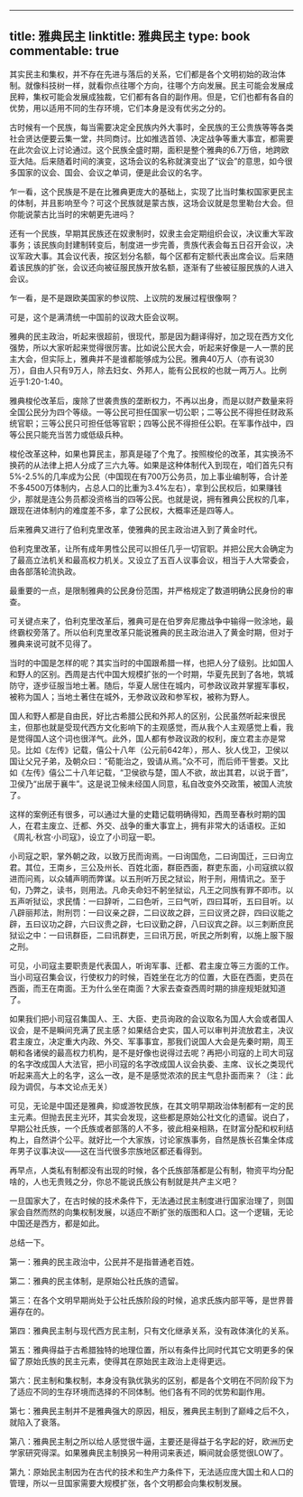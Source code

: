 
---
title: 雅典民主
linktitle: 雅典民主
type: book
commentable: true
---

其实民主和集权，并不存在先进与落后的关系，它们都是各个文明初始的政治体制。就像科技树一样，就看你点往哪个方向，往哪个方向发展。民主可能会发展成民粹，集权可能会发展成独裁，它们都有各自的副作用。但是，它们也都有各自的优势，用以适用不同的生存环境，它们本身是没有优劣之分的。

古时候有一个民族，每当需要决定全民族内外大事时，全民族的王公贵族等等各类社会贤达便要云集一堂，共同商讨。比如推选首领、决定战争等重大事宜，都需要在此次会议上讨论通过。这个民族全盛时期，面积是整个雅典的6.7万倍，地跨欧亚大陆。后来随着时间的演变，这场会议的名称就演变出了“议会”的意思，如今很多国家的议会、国会、会议之单词，便是此会议的名字。

乍一看，这个民族是不是在比雅典更庞大的基础上，实现了比当时集权国家更民主的体制，并且影响至今？可这个民族就是蒙古族，这场会议就是忽里勒台大会。但你能说蒙古比当时的宋朝更先进吗？

还有一个民族，早期其民族还在奴隶制时，奴隶主会定期组织会议，决议重大军政事务；该民族向封建制转变后，制度进一步完善，贵族代表会每五日召开会议，决议军政大事。其会议代表，按区划分名额，每个区都有定额代表出席会议。后来随着该民族的扩张，会议还向被征服民族开放名额，逐渐有了些被征服民族的人进入会议。

乍一看，是不是跟欧美国家的参议院、上议院的发展过程很像啊？

可是，这个是满清统一中国前的议政大臣会议啊。

雅典的民主政治，听起来很超前，很现代，那是因为翻译得好，加之现在西方文化强势，所以大家听起来觉得很厉害。比如说公民大会，听起来好像是一人一票的民主大会，但实际上，雅典并不是谁都能够成为公民。雅典40万人（亦有说30万），自由人只有9万人，除去妇女、外邦人，能有公民权的也就一两万人。比例近乎1:20-1:40。

雅典梭伦改革后，废除了世袭贵族的垄断权力，不再以出身，而是以财产数量来将全国公民分为四个等级。一等公民可担任国家一切公职；二等公民不得担任财政系统官职；三等公民只可担任低等官职；四等公民不得担任公职。在军事作战中，四等公民只能充当苦力或低级兵种。

梭伦改革这种，如果也算民主，那真是碰了个鬼了。按照梭伦的改革，其实换汤不换药的从法律上把人分成了三六九等。如果是这种体制代入到现在，咱们首先只有5%-2.5%的几率成为公民（中国现在有700万公务员，加上事业编制等，合计差不多4500万体制内，占总人口的比重为3.4%左右），拿到公民权后，如果赚钱少，那就是连公务员都没资格当的四等公民。也就是说，拥有雅典公民权的几率，跟现在进体制内的难度差不多，拿了公民权，大概率还是四等人。

后来雅典又进行了伯利克里改革，使雅典的民主政治进入到了黄金时代。

伯利克里改革，让所有成年男性公民可以担任几乎一切官职。并把公民大会确定为了最高立法机关和最高权力机关。又设立了五百人议事会议，相当于人大常委会，由各部落轮流执政。

最重要的一点，是限制雅典的公民身份范围，并严格规定了数道明确公民身份的审查。

可关键点来了，伯利克里改革后，雅典可是在伯罗奔尼撒战争中输得一败涂地，最终霸权旁落了。所以伯利克里改革只能说雅典的民主政治进入了黄金时期，但对于雅典来说可就不见得了。

当时的中国是怎样的呢？其实当时的中国跟希腊一样，也把人分了级别。比如国人和野人的区别。西周是古代中国大规模扩张的一个时期，华夏先民到了各地，筑城防守，逐步征服当地土著。随后，华夏人居住在城内，可参政议政并掌握军事权，被称为国人；当地土著住在城外，无参政议政和参军权，被称为野人。

国人和野人都是自由民，好比古希腊公民和外邦人的区别，公民虽然听起来很民主，但那也就是受现代西方文化影响下的主观感觉，而从我个人主观感觉上看，我是觉得国人这个词也很洋气。此外，国人都有参政议政的权利，废立君主亦是常见。比如《左传》记载，僖公十八年（公元前642年），邢人、狄人伐卫，卫侯以国让父兄子弟，及朝众曰：“荀能治之，毁请从焉。”众不可，而后师干訾娄。又比如《左传》僖公二十八年记载，“卫侯欲与楚，国人不欲，故出其君，以说于晋”，卫侯乃“出居于襄牛”。这是说卫候未经国人同意，私自改变外交政策，被国人流放了。

这样的案例还有很多，可以通过大量的史籍记载明确得知，西周至春秋时期的国人，在君主废立、迁都、外交、战争的重大事宜上，拥有非常大的话语权。正如《周礼·秋宫·小司寇》，设立了小司寇一职。

小司寇之职，掌外朝之政，以致万民而询焉。一曰询国危，二曰询国迁，三曰询立君。其位，王南乡，三公及州长、百姓北面，群臣西面，群吏东面，小司寇摈以叙进而问焉，以众辅声明而弊谋。以五刑听万民之狱讼，附于刑，用情讯之。至于旬，乃弊之，读书，则用法。凡命夫命妇不躬坐狱讼，凡王之同族有罪不即市。以五声听狱讼，求民情：一曰辞听，二曰色听，三曰气听，四曰耳听，五曰目听。以八辟丽邦法，附刑罚：一曰议亲之辟，二曰议故之辟，三曰议贤之辟，四曰议能之辟，五曰议功之辟，六曰议贵之辟，七曰议勤之辟，八曰议宾之辟。以三刺断庶民狱讼之中：一曰讯群臣，二曰讯群吏，三曰讯万民，听民之所刺宥，以施上服下服之刑。

可见，小司寇主要职责是代表国人，听询军事、迁都、君主废立等三方面的工作。当小司寇召集会议，行使权力的时候，百姓坐在北方的位置，大臣在西面，吏员在西面，而王在南面。王为什么坐在南面？大家去查查西周时期的排座规矩就知道了。

如果我们把小司寇召集国人、王、大臣、吏员询政的会议取名为国人大会或者国人议会，是不是瞬间充满了民主感？如果结合史实，国人可以审判并流放君主，决议君主废立，决定重大内政、外交、军事事宜，那我们说国人大会是先秦时期，周王朝和各诸侯的最高权力机构，是不是好像也说得过去呢？再把小司寇的上司大司寇的名字改成国人大法官，把小司寇的名字改成国人议会执委、主席、议长之类现代听起来高大上的名字，这么一改，是不是感觉浓浓的民主气息扑面而来？（注：此段为调侃，与本文论点无关）

可见，无论是中国还是雅典，抑或游牧民族，在其文明早期政治体制都有一定的民主元素。但抛去民主光环，其实会发现，这些都是原始公社文化的遗留。说白了，早期公社氏族，一个氏族或者部落的人不多，彼此相亲相熟，在财富分配和权利结构上，自然讲个公平。就好比一个大家族，讨论家族事务，自然是族长召集全体成年男子议事决议——这在当代很多宗族地区都还看得到。

再早点，人类私有制都没有出现的时候，各个氏族部落都是公有制，物资平均分配啥的，人也无贵贱之分，你总不能说氏族公有制就是共产主义吧？

一旦国家大了，在古时候的技术条件下，无法通过民主制度进行国家治理了，则国家会自然而然的向集权制发展，以适应不断扩张的版图和人口。这一个逻辑，无论中国还是西方，都是如此。

总结一下。

第一：雅典的民主政治中，公民并不是指普通老百姓。

第二：雅典的民主体制，是原始公社氏族的遗留。

第三：在各个文明早期尚处于公社氏族阶段的时候，追求氏族内部平等，是世界普遍存在的。

第四：雅典民主制与现代西方民主制，只有文化继承关系，没有政体演化的关系。

第五：雅典得益于古希腊独特的地理位置，所以有条件比同时代其它文明更多的保留了原始氏族的民主元素，使得其在原始民主政治上走得更远。

第六：民主制和集权制，本身没有孰优孰劣的区别，都是各个文明在不同阶段下为了适应不同的生存环境而选择的不同体制。他们各有不同的优势和副作用。

第七：雅典民主制并不是雅典强大的原因，相反，雅典民主制到了巅峰之后不久，就陷入了衰落。

第八：雅典民主制之所以给人感觉很牛逼，主要还是得益于名字起的好，欧洲历史学家研究得深。如果雅典民主制换另一种用词来表述，瞬间就会感觉很LOW了。

第九：原始民主制因为在古代的技术和生产力条件下，无法适应庞大国土和人口的管理，所以一旦国家需要大规模扩张，各个文明都会向集权制发展。


    